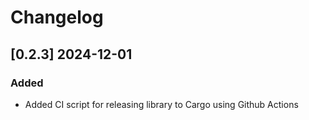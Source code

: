 # Changelog

## [0.2.3] 2024-12-01
### Added
- Added CI script for releasing library to Cargo using Github Actions